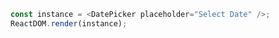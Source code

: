 
<!--start-code-->

```js
const instance = <DatePicker placeholder="Select Date" />;
ReactDOM.render(instance);
```

<!--end-code-->
